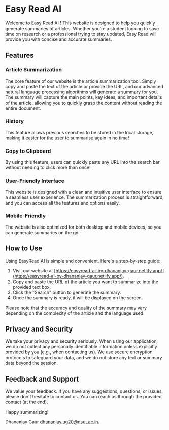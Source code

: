 # Easy Read AI

Welcome to Easy Read AI ! This website is designed to help you quickly generate summaries of articles.  Whether you're a student looking to save time on research or a professional trying to stay updated, 
Easy Read will provide you with concise and accurate summaries.

## Features

### Article Summarization

The core feature of our website is the article summarization tool. Simply copy and paste the text of the article or provide the URL, and our advanced natural language processing algorithms will generate a summary for you. The summary will capture the main points, key ideas, and important details of the article, allowing you to quickly grasp the content without reading the entire document.

### History
This feature allows previous searches to be stored in the local storage, making it easier for the user to summarise again in no time!

### Copy to Clipboard
By using this feature, users can quickly paste any URL into the search bar without needing to click more than once!

### User-Friendly Interface

This website is designed with a clean and intuitive user interface to ensure a seamless user experience. The summarization process is straightforward, and you can access all the features and options easily. 

### Mobile-Friendly
The website is also optimized for both desktop and mobile devices, so you can generate summaries on the go.

## How to Use

Using EasyRead AI is simple and convenient. Here's a step-by-step guide:

1. Visit our website at [https://easyread-ai-by-dhananjay-gaur.netlify.app/](https://easyread-ai-by-dhananjay-gaur.netlify.app/).
2. Copy and paste the URL of the article you want to summarize into the provided text box.
3. Click the "Search" button to generate the summary.
4. Once the summary is ready, it will be displayed on the screen. 

Please note that the accuracy and quality of the summary may vary depending on the complexity of the article and the language used.

## Privacy and Security

We take your privacy and security seriously. When using our application, we do not collect any personally identifiable information unless explicitly provided by you (e.g., when contacting us). We use secure encryption protocols to safeguard your data, and we do not store any text or summary data beyond the session.

## Feedback and Support

We value your feedback. If you have any suggestions, questions, or issues, please don't hesitate to contact us. You can reach us through the provided contact (at the end).

Happy summarizing!

Dhananjay Gaur
dhananjay.ug20@nsut.ac.in.
